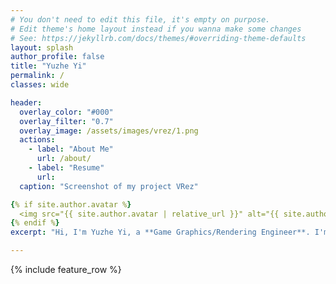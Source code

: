 ```yaml
---
# You don't need to edit this file, it's empty on purpose.
# Edit theme's home layout instead if you wanna make some changes
# See: https://jekyllrb.com/docs/themes/#overriding-theme-defaults
layout: splash
author_profile: false
title: "Yuzhe Yi"
permalink: / 
classes: wide

header:
  overlay_color: "#000"
  overlay_filter: "0.7"
  overlay_image: /assets/images/vrez/1.png
  actions:
    - label: "About Me"
      url: /about/
    - label: "Resume"
      url:
  caption: "Screenshot of my project VRez"

{% if site.author.avatar %}
  <img src="{{ site.author.avatar | relative_url }}" alt="{{ site.author.name }}" class="hero-avatar">
{% endif %}
excerpt: "Hi, I'm Yuzhe Yi, a **Game Graphics/Rendering Engineer**. I'm currently pursuing my Master's degree in Computing Science at University of Alberta."

---
```


{% include feature_row %}